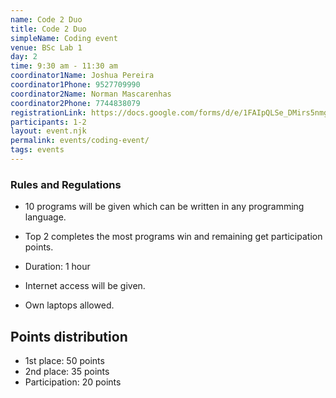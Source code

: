 ```yaml
---
name: Code 2 Duo
title: Code 2 Duo
simpleName: Coding event
venue: BSc Lab 1
day: 2
time: 9:30 am - 11:30 am
coordinator1Name: Joshua Pereira
coordinator1Phone: 9527709990
coordinator2Name: Norman Mascarenhas
coordinator2Phone: 7744838079
registrationLink: https://docs.google.com/forms/d/e/1FAIpQLSe_DMirs5nmgwq-tjJfWpjKpFjYhusjqVGAAYxkRKqHPcc6BA/viewform?vc=0&c=0&w=1&flr=0
participants: 1-2
layout: event.njk
permalink: events/coding-event/
tags: events
---
```


### Rules and Regulations

- 10 programs will be given which can be written in any programming language.

- Top 2 completes the most programs win and remaining get participation points.

- Duration: 1 hour

- Internet access will be given.

- Own laptops allowed.

## Points distribution

- 1st place: 50 points
- 2nd place: 35 points
- Participation: 20 points
